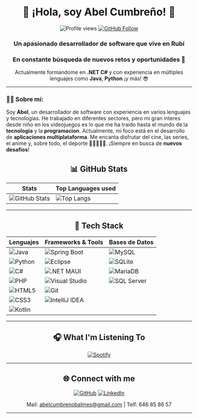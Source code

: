 <div align="center">

# 🌟 **¡Hola, soy Abel Cumbreño!** 🌟 

![Profile views](https://komarev.com/ghpvc/?username=llavefija&color=brightgreen)
[![GitHub Follow](https://img.shields.io/github/followers/llavefija?label=Follow&style=social)](https://github.com/llavefija)


### Un apasionado desarrollador de software que vive en **Rubí**  
### En constante búsqueda de **nuevos retos** y **oportunidades** 🚀

Actualmente formandome en **.NET C#** y con experiencia en múltiples lenguajes como **Java**, **Python** ¡y más! 😎

</div>

---

### **👨‍💻 Sobre mí:**

Soy **Abel**, un desarrollador de software con experiencia en varios lenguajes y tecnologías. He trabajado en diferentes sectores, pero mi gran interes desde niño en los videojuegos es lo que me ha traido hasta el mundo de la **tecnología** y la **programacion**.
Actualmente, mi foco está en el desarrollo de **aplicaciones multiplataforma**. Me encanta disfrutar del cine, las series, el anime y, sobre todo, el deporte 🏃‍♂️🚴‍♂️🥊. ¡Siempre en busca de **nuevos desafíos**!

<div align="center">

## **📊 GitHub Stats**  

| **Stats** | **Top Languages used** |
|----------------|---------------------|
| ![GitHub Stats](https://github-readme-stats.vercel.app/api?username=llavefija&show_icons=true&theme=radical) | ![Top Langs](https://github-readme-stats.vercel.app/api/top-langs/?username=llavefija&layout=compact&theme=radical) |

</div>

---

<div align="center">

## **🚀 Tech Stack**  
| **Lenguajes**          | **Frameworks & Tools** | **Bases de Datos**        |
|------------------------|------------------------|---------------------------|
| ![Java](https://img.shields.io/badge/Java-ED8B00?style=for-the-badge&logo=java&logoColor=white) | ![Spring Boot](https://img.shields.io/badge/SpringBoot-6DB33F?style=for-the-badge&logo=spring&logoColor=white) | ![MySQL](https://img.shields.io/badge/MySQL-4479A1?style=for-the-badge&logo=mysql&logoColor=white) |
| ![Python](https://img.shields.io/badge/Python-3776AB?style=for-the-badge&logo=python&logoColor=white) | ![Eclipse](https://img.shields.io/badge/Eclipse-2C2255?style=for-the-badge&logo=eclipse&logoColor=white) | ![SQLite](https://img.shields.io/badge/SQLite-003B57?style=for-the-badge&logo=sqlite&logoColor=white) |
| ![C#](https://img.shields.io/badge/C%23-239120?style=for-the-badge&logo=c-sharp&logoColor=white) | ![.NET MAUI](https://img.shields.io/badge/.NET_MAUI-512BD4?style=for-the-badge&logo=.net&logoColor=white) | ![MariaDB](https://img.shields.io/badge/MariaDB-003545?style=for-the-badge&logo=mariadb&logoColor=white) |
| ![PHP](https://img.shields.io/badge/PHP-777BB4?style=for-the-badge&logo=php&logoColor=white) | ![Visual Studio](https://img.shields.io/badge/Visual%20Studio-5C2D91?style=for-the-badge&logo=visualstudio&logoColor=white) | ![SQL Server](https://img.shields.io/badge/SQL%20Server-CC2927?style=for-the-badge&logo=microsoftsqlserver&logoColor=white) |
| ![HTML5](https://img.shields.io/badge/HTML5-E34F26?style=for-the-badge&logo=html5&logoColor=white) | ![Git](https://img.shields.io/badge/Git-F05032?style=for-the-badge&logo=git&logoColor=white) |  |
| ![CSS3](https://img.shields.io/badge/CSS3-1572B6?style=for-the-badge&logo=css3&logoColor=white) | ![IntelliJ IDEA](https://img.shields.io/badge/IntelliJ_IDEA-000000?style=for-the-badge&logo=intellij-idea&logoColor=white) |  |
| ![Kotlin](https://img.shields.io/badge/Kotlin-7F52B2?style=for-the-badge&logo=kotlin&logoColor=white) | | |


</div>

---

<div align="center">

## **🎧 What I'm Listening To**  
[![Spotify](https://novatorem.vercel.app/api/spotify)](https://open.spotify.com/user/abelcumbreno)

</div>

---

<div align="center">

## **🌐 Connect with me**

[![GitHub](https://img.shields.io/badge/GitHub-black?logo=github&style=for-the-badge)](https://github.com/llavefija) 
[![LinkedIn](https://img.shields.io/badge/LinkedIn-blue?logo=linkedin&style=for-the-badge)](https://www.linkedin.com/in/abelcp/) 

</div>

<div align="center">
  
Mail: abelcumbrenobalmes@gmail.com | 
Telf: 646 85 86 57

</div>


---
